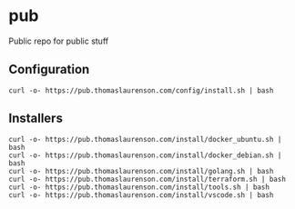 # pub

Public repo for public stuff

## Configuration

```
curl -o- https://pub.thomaslaurenson.com/config/install.sh | bash
```

## Installers

```
curl -o- https://pub.thomaslaurenson.com/install/docker_ubuntu.sh | bash
curl -o- https://pub.thomaslaurenson.com/install/docker_debian.sh | bash
curl -o- https://pub.thomaslaurenson.com/install/golang.sh | bash
curl -o- https://pub.thomaslaurenson.com/install/terraform.sh | bash
curl -o- https://pub.thomaslaurenson.com/install/tools.sh | bash
curl -o- https://pub.thomaslaurenson.com/install/vscode.sh | bash
```
